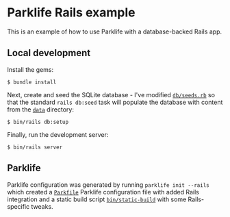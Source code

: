 # Parklife Rails example

This is an example of how to use Parklife with a database-backed Rails app.

## Local development

Install the gems:

```
$ bundle install
```

Next, create and seed the SQLite database - I've modified [`db/seeds.rb`](https://github.com/benpickles/parklife/blob/main/examples/rails/db/seeds.rb) so that the standard `rails db:seed` task will populate the database with content from the [`data`](https://github.com/benpickles/parklife/tree/main/examples/rails/data) directory:

```
$ bin/rails db:setup
```

Finally, run the development server:

```
$ bin/rails server
```

## Parklife

Parklife configuration was generated by running `parklife init --rails` which created a [`Parkfile`](https://github.com/benpickles/parklife/blob/main/examples/rails/Parkfile) Parklife configuration file with added Rails integration and a static build script [`bin/static-build`](https://github.com/benpickles/parklife/blob/main/examples/rails/bin/static-build) with some Rails-specific tweaks.
